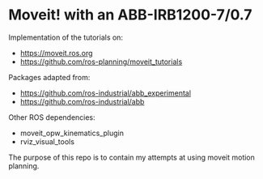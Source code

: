# Moveit! with an ABB-IRB1200-7/0.7

Implementation of the tutorials on:
- https://moveit.ros.org
- https://github.com/ros-planning/moveit_tutorials

Packages adapted from:
- https://github.com/ros-industrial/abb_experimental
- https://github.com/ros-industrial/abb

Other ROS dependencies:
- moveit_opw_kinematics_plugin
- rviz_visual_tools

The purpose of this repo is to contain my attempts at using moveit motion planning.
